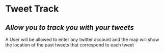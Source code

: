 Tweet Track
================================
*Allow you to track you with your tweets*
------------
A User will be allowed to enter any twitter account and the map will show the location of the past tweets that correspond to each tweet